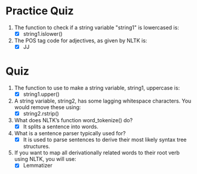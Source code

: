 # Practice Quiz
1. The function to check if a string variable "string1" is lowercased is:
   - [x] string1.islower()
2. The POS tag code for adjectives, as given by NLTK is:
   - [x] JJ

# Quiz
1. The function to use to make a string variable, string1, uppercase is:
   - [x] string1.upper()
2. A string variable, string2, has some lagging whitespace characters. You would remove these using:
   - [x] string2.rstrip()
3. What does NLTK’s function word_tokenize() do?
   - [x] It splits a sentence into words.
4. What is a sentence parser typically used for?
   - [x] It is used to parse sentences to derive their most likely syntax tree structures.
5. If you want to map all derivationally related words to their root verb using NLTK, you will use:
   - [x] Lemmatizer
